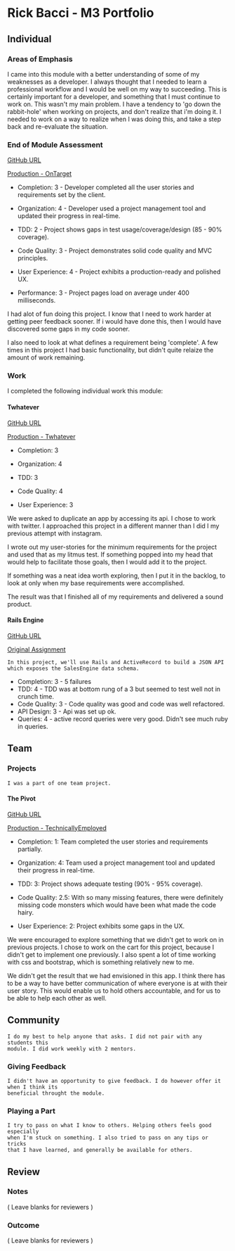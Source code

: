 # Rick Bacci - M3 Portfolio

## Individual

### Areas of Emphasis

  I came into this module with a better understanding of some of my weaknesses as
  a developer. I always thought that I needed to learn a professional
  workflow and I would be well on my way to succeeding. This is certainly
  important for a developer, and something that I must continue to work on.
  This wasn't my main problem. I have a tendency to 'go down the rabbit-hole'
  when working on projects, and don't realize that i'm doing it. I needed to
  work on a way to realize when I was doing this, and take a step back and
  re-evaluate the situation.


### End of Module Assessment

  [GitHub URL](github.com/rickbacci/ontarget)

  [Production - OnTarget](https://ontarget.herokuapp.com)

* Completion:      3 - Developer completed all the user stories and
                     requirements set by the client.

* Organization:    4 - Developer used a project management tool and updated
                     their progress in real-time.

* TDD:             2 - Project shows gaps in test usage/coverage/design
                     (85 - 90% coverage).

* Code Quality:    3 - Project demonstrates solid code quality and MVC principles.

* User Experience: 4 - Project exhibits a production-ready and polished UX.

* Performance:     3 - Project pages load on average under 400 milliseconds.



I had alot of fun doing this project. I know that I need to work harder
at getting peer feedback sooner. If i would have done this, then I
would have discovered some gaps in my code sooner.

I also need to look at what defines a requirement being 'complete'. A
few times in this project I had basic functionality, but didn't quite
relaize the amount of work remaining.

### Work

I completed the following individual work this module:

#### Twhatever

   [GitHub URL](github.com/rickbacci/twitter_clone)
   
   [Production - Twhatever](https://twhatever-175.herokuapp.com)


* Completion:      3

* Organization:    4

* TDD:             3

* Code Quality:    4

* User Experience: 3


We were asked to duplicate an app by accessing its api. I chose to
work with twitter. I approached this project in a different manner than
I did I my previous attempt with instagram.

I wrote out my user-stories for the minimum requirements for the project
and used that as my litmus test. If something popped into my head that
would help to facilitate those goals, then I would add it to the project.

If something was a neat idea worth exploring, then I put it in the
backlog, to look at only when my base requirements were accomplished.

The result was that I finished all of my requirements and delivered a sound product.


#### Rails Engine

   [GitHub URL](https://github.com/RickBacci/rails_engine2)
   
   [Original Assignment](https://github.com/turingschool/curriculum/blob/master/source/projects/rales_engine.markdown)

    In this project, we'll use Rails and ActiveRecord to build a JSON API
    which exposes the SalesEngine data schema.

* Completion:   3 - 5 failures
* TDD:          4 - TDD was at bottom rung of a 3 but seemed to test well not in crunch time.
* Code Quality: 3 - Code quality was good and code was well refactored.
* API Design:   3 - Api was set up ok.
* Queries:      4 - active record queries were very good. Didn't see much ruby in queries.


## Team

### Projects

    I was a part of one team project.

#### The Pivot

   [GitHub URL](https://github.com/RickBacci/the_pivot)
   
   [Production - TechnicallyEmployed](https://technically-employed.herokuapp.com)


* Completion:      1:   Team completed the user stories and requirements partially.

* Organization:    4:   Team used a project management tool and updated their progress in real-time.

* TDD:             3:   Project shows adequate testing (90% - 95% coverage).

* Code Quality:    2.5: With so many missing features, there were definitely
                        missing code monsters which would have been what
                        made the code hairy.

* User Experience: 2:   Project exhibits some gaps in the UX.

We were encouraged to explore something that we didn't get to work on
in previous projects. I chose to work on the cart for this project, because
I didn't get to implement one previously. I also spent a lot of time
working with css and bootstrap, which is something relatively new to me.


We didn't get the result that we had envisioned in this app. I think there
has to be a way to have better communication of where everyone is at with
their user story. This would enable us to hold  others accountable,
and for us to be able to help each other as well.



## Community

    I do my best to help anyone that asks. I did not pair with any students this
    module. I did work weekly with 2 mentors.

### Giving Feedback

    I didn't have an opportunity to give feedback. I do however offer it when I think its
    beneficial throught the module.

### Playing a Part

    I try to pass on what I know to others. Helping others feels good especially
    when I'm stuck on something. I also tried to pass on any tips or tricks
    that I have learned, and generally be available for others.

## Review

### Notes

( Leave blanks for reviewers )

### Outcome

( Leave blanks for reviewers )
